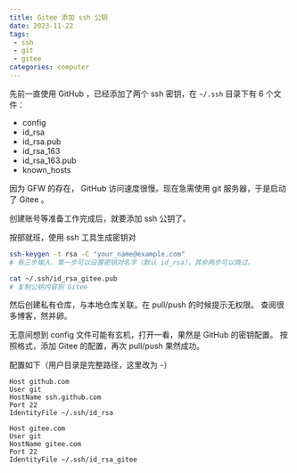 ```yaml
---
title: Gitee 添加 ssh 公钥
date: 2023-11-22
tags:
 - ssh
 - git
 - gitee
categories: computer
---
```


先前一直使用 GitHub ，已经添加了两个 ssh 密钥，在
`~/.ssh` 目录下有 6 个文件：

- config
- id_rsa
- id_rsa.pub
- id_rsa_163
- id_rsa_163.pub
- known_hosts

因为 GFW 的存在， GitHub 访问速度很慢。现在急需使用 git 服务器，于是启动了 Gitee 。

创建账号等准备工作完成后，就要添加 ssh 公钥了。

按部就班，使用 ssh 工具生成密钥对

```bash
ssh-keygen -t rsa -C "your_name@example.com"
# 有三步输入，第一步可以设置密钥对名字（默认 id_rsa），其余两步可以跳过。

cat ~/.ssh/id_rsa_gitee.pub
# 复制公钥内容到 Gitee
```

然后创建私有仓库，与本地仓库关联。在 pull/push 的时候提示无权限。
查阅很多博客，然并卵。

无意间想到 config 文件可能有玄机，打开一看，果然是 GitHub 的密钥配置。
按照格式，添加 Gitee 的配置，再次 pull/push 果然成功。

配置如下（用户目录是完整路径，这里改为 `~`）

```text
Host github.com
User git
HostName ssh.github.com
Port 22
IdentityFile ~/.ssh/id_rsa

Host gitee.com
User git
HostName gitee.com
Port 22
IdentityFile ~/.ssh/id_rsa_gitee
```
